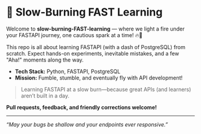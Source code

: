 
# 🚀 Slow-Burning FAST Learning

Welcome to **slow-burning-FAST-learning** — where we light a fire under your FASTAPI journey, one cautious spark at a time! 🔥🐍

This repo is all about learning FASTAPI (with a dash of PostgreSQL) from scratch. Expect hands-on experiments, inevitable mistakes, and a few "Aha!" moments along the way.

- **Tech Stack:** Python, FASTAPI, PostgreSQL
- **Mission:** Fumble, stumble, and eventually fly with API development!

> Learning FASTAPI at a slow burn—because great APIs (and learners) aren’t built in a day.

**Pull requests, feedback, and friendly corrections welcome!**

---
*“May your bugs be shallow and your endpoints ever responsive.”*
